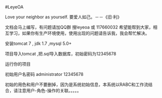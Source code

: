 #LeyeOA

Love your neighbor as yourself. 
要爱人如己。－－《旧·利》

文档会马上编写，有问题请加QQ群 搜leyeoa 或 117660032
希望能帮到大家，相互学习，如果你有生产环境使用，使用出现的问题请告诉我，我会帮忙解决。

安装tomcat 7 , jdk 1.7 ,mysql 5.0+

项目导入tomcat ,把.sql导入数据库，初始密码为12345678

运行你的项目

初始用户名密码 administrator 12345678

初始的用色和用户不要删掉，因为是系统初始信息，本系统以RABC和工作流结合，请注意用户-角色-操作的关联。。。。。